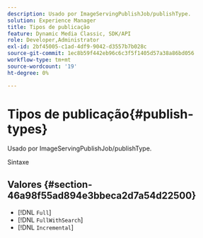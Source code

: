 ```yaml
---
description: Usado por ImageServingPublishJob/publishType.
solution: Experience Manager
title: Tipos de publicação
feature: Dynamic Media Classic, SDK/API
role: Developer,Administrator
exl-id: 2bf45005-c1ad-4df9-9042-d3557b7b028c
source-git-commit: 1ec8b59f442eb96c6c3f5f1405d57a38a86bd056
workflow-type: tm+mt
source-wordcount: '19'
ht-degree: 0%

---
```


# Tipos de publicação{#publish-types}

Usado por ImageServingPublishJob/publishType.

Sintaxe

## Valores {#section-46a98f55ad894e3bbeca2d7a54d22500}

* [!DNL `Full`]
* [!DNL `FullWithSearch`]
* [!DNL `Incremental`]
